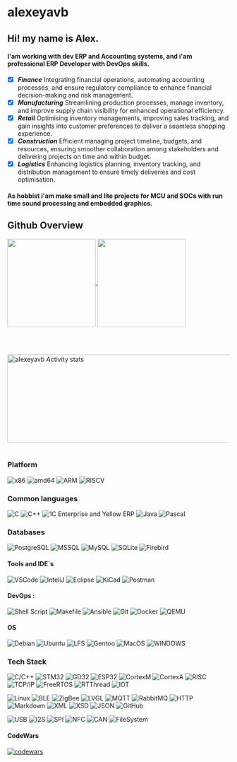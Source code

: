# alexeyavb
## Hi! my name is Alex.<br>
#### I'am working with dev ERP and Accounting systems, and i'am professional ERP Developer with DevOps skills.

- [x] ***Finance*** Integrating financial operations, automating accounting processes, and ensure regulatory compliance to enhance financial decision-making and risk management. 
- [x] ***Manufacturing*** Streamlining production processes, manage inventory, and improve supply chain visibility for enhanced operational efficiency. 
- [x] ***Retail*** Optimising inventory managements, improving sales tracking, and gain insights into customer preferences to deliver a seamless shopping experience. 
- [x] ***Construction*** Efficient managing project timeline, budgets, and resources, ensuring smoother collaboration among stakeholders and delivering projects on time and within budget.
- [x] ***Logistics*** Enhancing logistics planning, inventory tracking, and distribution management to ensure timely deliveries and cost optimisation.

#### As hobbist i'am make small and lite projects for MCU and SOCs with run time sound processing and embedded graphics.
## Github Overview
<a href="https://github.com/alexeyavb/github-readme-stats">
  <img height=200 align="center" src="https://github-readme-stats.vercel.app/api?username=alexeyavb&theme=radical" />
</a>
<a href="https://github.com/alexeyavb/convoychat">
  <img height=200 align="center" src="https://github-readme-stats.vercel.app/api/top-langs?username=alexeyavb&layout=compact&langs_count=8&card_width=320&theme=radical" />
</a>

&nbsp;<p><br>
<img align="center" height=200 width=800 alt="alexeyavb Activity stats " src="http://github-profile-summary-cards.vercel.app/api/cards/profile-details?username=alexeyavb&theme=radical" />	&nbsp;

### Platform
![x86](https://img.shields.io/badge/x86-6430F9?style=for-the-badge&logo=intel&logoColor=white)
![amd64](https://img.shields.io/badge/amd64-F96430?style=for-the-badge&logo=amd&logoColor=white)
![ARM](https://img.shields.io/badge/ARM-444444?style=for-the-badge&logo=arm&logoColor=white)
![RISCV](https://img.shields.io/badge/RISCV-44A104?style=for-the-badge&logo=riscv&logoColor=white)
### Common languages
![C](https://custom-icon-badges.herokuapp.com/badge/C-03599C.svg?style=for-the-badge&logo=c-in-hexagon&logoColor=white)
![C++](https://custom-icon-badges.herokuapp.com/badge/C++-9C033A.svg?style=for-the-badge&logo=cpp2&logoColor=white)
![1C Enterprise and Yellow ERP](https://img.shields.io/badge/1C_Enterprise-eac54f?style=for-the-badge&logo=openjdk&logoColor=red)
![Java](https://img.shields.io/badge/Java-0a0f4f?style=for-the-badge&logo=openjdk&logoColor=blue)
![Pascal](https://img.shields.io/badge/Pascal-4ac94f?style=for-the-badge&logo=delphi&logoColor=blue)	&nbsp;

### Databases
![PostgreSQL](https://img.shields.io/badge/PostgreSQL-4EA9FB?style=for-the-badge&logo=mongodb&logoColor=white)
![MSSQL](https://img.shields.io/badge/MSSQL-AE090B?style=for-the-badge&logo=mssql&logoColor=whgite)
![MySQL](https://img.shields.io/badge/MySQL-E00C04?style=for-the-badge&logo=mysql&logoColor=black)
![SQLite](https://img.shields.io/badge/SQLite-4E596B?style=for-the-badge&logo=sqlite&logoColor=white)
![Firebird](https://img.shields.io/badge/Firebird-0E094B?style=for-the-badge&logo=firebird&logoColor=white)

#### Tools and IDE`s
![VSCode](https://img.shields.io/badge/VS_Code-0078D4?style=for-the-badge&logo=visual%20studio%20code&logoColor=white)
![InteliJ](https://img.shields.io/badge/IntelliJ_IDEA-000000.svg?style=for-the-badge&logo=intellij-idea&logoColor=white)
![Eclipse](https://img.shields.io/badge/Eclipse-6C6CB7?style=for-the-badge&logo=eclipse&logoColor=white)
![KiCad](https://img.shields.io/badge/KiCAD-6E6ED7?style=for-the-badge&logo=kicad&logoColor=white)
![Postman](https://img.shields.io/badge/Postman-FF6C37?style=for-the-badge&logo=postman&logoColor=white)

#### DevOps  ️:
![Shell Script](https://img.shields.io/badge/Shell_Script-121011?style=for-the-badge&logo=gnu-bash&logoColor=white)
![Makefile](https://img.shields.io/badge/Makefile-E44C30?style=for-the-badge&logo=make&logoColor=white)
![Ansible](https://img.shields.io/badge/Ansible-0F0FFA?style=for-the-badge&logo=ansible&logoColor=white)
![Git](https://img.shields.io/badge/GIT-E44C30?style=for-the-badge&logo=git&logoColor=white)
![Docker](https://img.shields.io/badge/Docker-0F0FFA?style=for-the-badge&logo=docker&logoColor=white)
![QEMU](https://img.shields.io/badge/Qemu-EFEC57?style=for-the-badge&logo=qemu&logoColor=black)

#### OS
![Debian](https://img.shields.io/badge/Debian-F96430?style=for-the-badge&logo=debian&logoColor=white)
![Ubuntu](https://img.shields.io/badge/Ubuntu-B94410?style=for-the-badge&logo=ubuntu&logoColor=white)
![LFS](https://img.shields.io/badge/LFS-44B910?style=for-the-badge&logo=linux&logoColor=white)
![Gentoo](https://img.shields.io/badge/Gentoo-6C6CB8?style=for-the-badge&logo=gentoo&logoColor=white)
![MacOS](https://img.shields.io/badge/MacOS-ABABAB?style=for-the-badge&logo=macos&logoColor=black)
![WINDOWS](https://img.shields.io/badge/Windows%20NT4..10.x.x-070756?style=for-the-badge&logo=wndowsnt&logoColor=white)

### Tech Stack
![C/C++](https://img.shields.io/badge/-C/C++-333333?style=flat&logo=C/C++&logoColor=white)
![STM32](https://img.shields.io/badge/-STM32-333333?style=flat&logo=STM32&logoColor=white)
![GD32](https://img.shields.io/badge/-GD32-333333?style=flat&logo=GD32&logoColor=white)
![ESP32](https://img.shields.io/badge/-ESP32-333333?style=flat&logo=ESP32&logoColor=white)
![CortexM](https://img.shields.io/badge/-CortexM-333333?style=flat&logo=CortexM&logoColor=white)
![CortexA](https://img.shields.io/badge/-CortexA-333333?style=flat&logo=CortexA&logoColor=white)
![RISC](https://img.shields.io/badge/-RISC-333333?style=flat&logo=RISC&logoColor=white)
![TCP/IP](https://img.shields.io/badge/-TCP/IP-333333?style=flat&logo=TCP/IP&logoColor=white)
![FreeRTOS](https://img.shields.io/badge/-FreeRTOS-333333?style=flat&logo=FreeRTOS&logoColor=white)
![RTThread](https://img.shields.io/badge/-RTThread-333333?style=flat&logo=RTThread&logoColor=white)
![IOT](https://img.shields.io/badge/-IOT-333333?style=flat&logo=IOT&logoColor=white)

![Linux](https://img.shields.io/badge/-Linux-333333?style=flat&logo=Linux&logoColor=white)
![BLE](https://img.shields.io/badge/-BLE-333333?style=flat&logo=Bluetooth&logoColor=white)
![ZigBee](https://img.shields.io/badge/-ZigBee-333333?style=flat&logo=ZigBee&logoColor=white)
![LVGL](https://img.shields.io/badge/-LVGL-333333?style=flat&logo=LVGL&logoColor=white)
![MQTT](https://img.shields.io/badge/-MQTT-333333?style=flat&logo=MQTT&logoColor=white)
![RabbitMQ](https://img.shields.io/badge/-RabbitMQ-333333?style=flat&logo=rabbitmq&logoColor=white)
![HTTP](https://img.shields.io/badge/-HTTP-333333?style=flat&logo=HTTP&logoColor=white)
![Markdown](https://img.shields.io/badge/-Markdown-333333?style=flat&logo=markdown)
![XML](https://img.shields.io/badge/-XML-333333?style=flat&logo=XML&logoColor=white)
![XSD](https://img.shields.io/badge/-XSD-333333?style=flat&logo=XSD&logoColor=white)
![JSON](https://img.shields.io/badge/-JSON-333333?style=flat&logo=JSON&logoColor=white)
![GitHub](https://img.shields.io/badge/-GitHub-333333?style=flat&logo=github)

![USB](https://img.shields.io/badge/-USB-333333?style=flat&logo=USB&logoColor=white)
![I2S](https://img.shields.io/badge/-I2S-333333?style=flat&logo=I2S&logoColor=white)
![SPI](https://img.shields.io/badge/-SPI-333333?style=flat&logo=SPI&logoColor=white)
![NFC](https://img.shields.io/badge/-NFC-333333?style=flat&logo=NFC&logoColor=white)
![CAN](https://img.shields.io/badge/-CAN-333333?style=flat&logo=NFC&logoColor=white)
![FileSystem](https://img.shields.io/badge/-FileSystem-333333?style=flat&logo=FileSystem&logoColor=white)

#### CodeWars
[![codewars](https://www.codewars.com/users/barnukoff/badges/small)](https://www.codewars.com/users/barnukoff)

